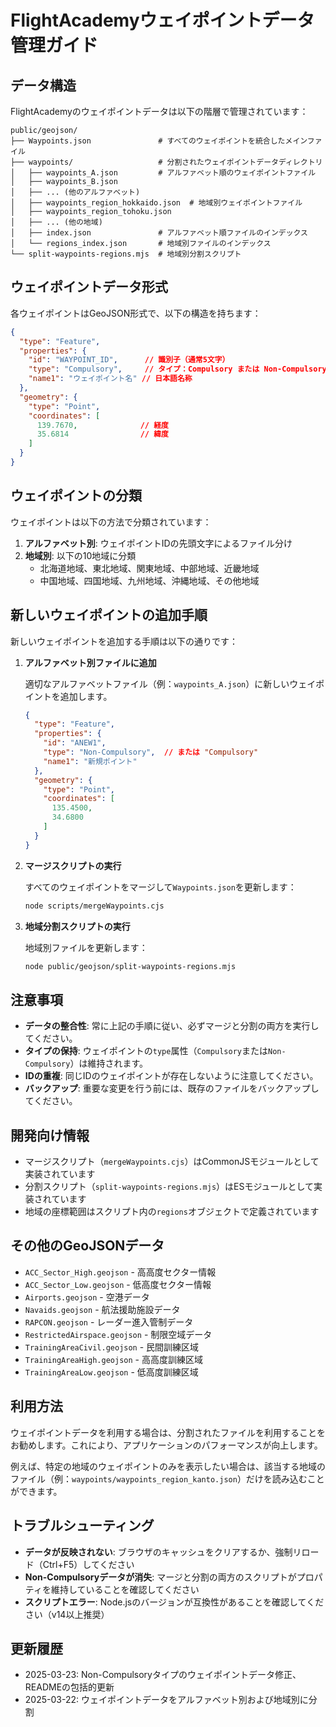 # FlightAcademyウェイポイントデータ管理ガイド

## データ構造

FlightAcademyのウェイポイントデータは以下の階層で管理されています：

```
public/geojson/
├── Waypoints.json               # すべてのウェイポイントを統合したメインファイル
├── waypoints/                   # 分割されたウェイポイントデータディレクトリ
│   ├── waypoints_A.json         # アルファベット順のウェイポイントファイル
│   ├── waypoints_B.json
│   ├── ... (他のアルファベット)
│   ├── waypoints_region_hokkaido.json  # 地域別ウェイポイントファイル
│   ├── waypoints_region_tohoku.json
│   ├── ... (他の地域)
│   ├── index.json               # アルファベット順ファイルのインデックス
│   └── regions_index.json       # 地域別ファイルのインデックス
└── split-waypoints-regions.mjs  # 地域別分割スクリプト
```

## ウェイポイントデータ形式

各ウェイポイントはGeoJSON形式で、以下の構造を持ちます：

```json
{
  "type": "Feature",
  "properties": {
    "id": "WAYPOINT_ID",      // 識別子（通常5文字）
    "type": "Compulsory",     // タイプ：Compulsory または Non-Compulsory
    "name1": "ウェイポイント名" // 日本語名称
  },
  "geometry": {
    "type": "Point",
    "coordinates": [
      139.7670,              // 経度
      35.6814                // 緯度
    ]
  }
}
```

## ウェイポイントの分類

ウェイポイントは以下の方法で分類されています：

1. **アルファベット別**: ウェイポイントIDの先頭文字によるファイル分け
2. **地域別**: 以下の10地域に分類
   - 北海道地域、東北地域、関東地域、中部地域、近畿地域
   - 中国地域、四国地域、九州地域、沖縄地域、その他地域

## 新しいウェイポイントの追加手順

新しいウェイポイントを追加する手順は以下の通りです：

1. **アルファベット別ファイルに追加**

   適切なアルファベットファイル（例：`waypoints_A.json`）に新しいウェイポイントを追加します。

   ```json
   {
     "type": "Feature",
     "properties": {
       "id": "ANEW1",
       "type": "Non-Compulsory",  // または "Compulsory"
       "name1": "新規ポイント"
     },
     "geometry": {
       "type": "Point",
       "coordinates": [
         135.4500,
         34.6800
       ]
     }
   }
   ```

2. **マージスクリプトの実行**

   すべてのウェイポイントをマージして`Waypoints.json`を更新します：

   ```bash
   node scripts/mergeWaypoints.cjs
   ```

3. **地域分割スクリプトの実行**

   地域別ファイルを更新します：

   ```bash
   node public/geojson/split-waypoints-regions.mjs
   ```

## 注意事項

- **データの整合性**: 常に上記の手順に従い、必ずマージと分割の両方を実行してください。
- **タイプの保持**: ウェイポイントの`type`属性（`Compulsory`または`Non-Compulsory`）は維持されます。
- **IDの重複**: 同じIDのウェイポイントが存在しないように注意してください。
- **バックアップ**: 重要な変更を行う前には、既存のファイルをバックアップしてください。

## 開発向け情報

- マージスクリプト（`mergeWaypoints.cjs`）はCommonJSモジュールとして実装されています
- 分割スクリプト（`split-waypoints-regions.mjs`）はESモジュールとして実装されています
- 地域の座標範囲はスクリプト内の`regions`オブジェクトで定義されています

## その他のGeoJSONデータ

- `ACC_Sector_High.geojson` - 高高度セクター情報
- `ACC_Sector_Low.geojson` - 低高度セクター情報
- `Airports.geojson` - 空港データ
- `Navaids.geojson` - 航法援助施設データ
- `RAPCON.geojson` - レーダー進入管制データ
- `RestrictedAirspace.geojson` - 制限空域データ
- `TrainingAreaCivil.geojson` - 民間訓練区域
- `TrainingAreaHigh.geojson` - 高高度訓練区域
- `TrainingAreaLow.geojson` - 低高度訓練区域

## 利用方法

ウェイポイントデータを利用する場合は、分割されたファイルを利用することをお勧めします。これにより、アプリケーションのパフォーマンスが向上します。

例えば、特定の地域のウェイポイントのみを表示したい場合は、該当する地域のファイル（例：`waypoints/waypoints_region_kanto.json`）だけを読み込むことができます。

## トラブルシューティング

- **データが反映されない**: ブラウザのキャッシュをクリアするか、強制リロード（Ctrl+F5）してください
- **Non-Compulsoryデータが消失**: マージと分割の両方のスクリプトがプロパティを維持していることを確認してください
- **スクリプトエラー**: Node.jsのバージョンが互換性があることを確認してください（v14以上推奨）

## 更新履歴

- 2025-03-23: Non-Compulsoryタイプのウェイポイントデータ修正、READMEの包括的更新
- 2025-03-22: ウェイポイントデータをアルファベット別および地域別に分割 